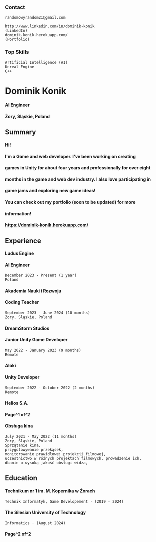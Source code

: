 ### Contact

```
randomowyrandom21@gmail.com
```
```
http://www.linkedin.com/in/dominik-konik
(LinkedIn)
dominik-konik.herokuapp.com/
(Portfolio)
```
### Top Skills

```
Artificial Intelligence (AI)
Unreal Engine
C++
```
# Dominik Konik

#### AI Engineer

#### Żory, Śląskie, Poland

## Summary

#### Hi!

#### I'm a Game and web developer. I've been working on creating

#### games in Unity for about four years and professionally for over eight

#### months in the game and web dev industry. I also love participating in

#### game jams and exploring new game ideas!

#### You can check out my portfolio (soon to be updated) for more

#### information!

#### https://dominik-konik.herokuapp.com/

## Experience

#### Ludus Engine

#### AI Engineer

```
December 2023 - Present (1 year)
Poland
```
#### Akademia Nauki i Rozwoju

#### Coding Teacher

```
September 2023 - June 2024 (10 months)
Żory, Śląskie, Poland
```
#### DreamStorm Studios

#### Junior Unity Game Developer

```
May 2022 - January 2023 (9 months)
Remote
```
#### Alóki

#### Unity Developer

```
September 2022 - October 2022 (2 months)
Remote
```
#### Helios S.A.

#### Page^1 of^2


#### Obsługa kina

```
July 2021 - May 2022 (11 months)
Żory, Śląskie, Poland
Sprzątanie kina,
przygotowywanie przekąsek,
monitorowanie prawidłowej projekcji filmowej,
uczestnictwo w różnych projektach filmowych, prowadzenie ich,
dbanie o wysoką jakość obsługi widza,
```
## Education

#### Technikum nr 1 im. M. Kopernika w Żorach

```
Technik Informatyk, Game Developement · (2019 - 2024)
```
#### The Silesian University of Technology

```
Informatics · (August 2024)
```
#### Page^2 of^2


